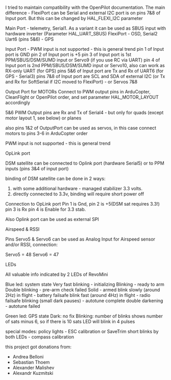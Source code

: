 I tried to maintain compatibility with the OpenPilot documentation. The main difference - FlexiPort can 
be Serial and external I2C port is on pins 7&8 of Input port. But this can be changed by HAL_FLEXI_I2C parameter


Main Port        - telemetry, Serial1. As a variant it can be used as SBUS input with hardware inverter (Parameter HAL_UART_SBUS)
FlexiPort        - OSD, Serial2
Uart6 (pins 5&6) - GPS


Input Port - PWM input is not supported - this is general trend
pin 1 of Input port is GND
pin 2 of Input port is +5
pin 3 of Input port is 1st PPM/SBUS/DSM/SUMD input or Servo9 (if you use RC via UART)
pin 4 of Input port is 2nd PPM/SBUS/DSM/SUMD input or Servo10, also can work as RX-only UART (for GPS)
pins 5&6 of Input port are Tx and Rx of UART6 (for GPS - Serial3)
pins 7&8 of Input port are SCL and SDA of external I2C (or Tx and Rx for SoftSerial if I2C moved to FlexiPort) - or Servos 7&8


Output Port for MOTORs
Connect to PWM output pins in ArduCopter, CleanFlight or OpenPilot order, and set parameter HAL_MOTOR_LAYOUT accordingly

5&6 PWM Output pins are Rx and Tx of Serial4 - but only for quads (except motor layout 1, see below) or planes

also pins 1&2 of OutputPort can be used as servos, in this case connect motors to pins 3-6 in ArduCopter order


PWM input is not supported - this is general trend



OpLink port

DSM satellite can be connected to Oplink port (hardware Serial5) or to PPM inputs (pins 3&4 of input port)

binding of DSM satellite can be done in 2 ways:
1. with some additional hardware - managed stabilizer 3.3 volts. 
2. directly connected to 3.3v, binding will require short power off

Connection to OpLink port
Pin 1 is Gnd, 
pin 2 is +5(DSM sat requires 3.3!)
pin 3 is Rx 
pin 4 is Enable for 3.3 stab.

Also Oplink port can be used as external SPI

Airspeed & RSSI 

Pins Servo5 & Servo6 can be used as Analog Input for Airspeed sensor and/or RSSI, connection:

Servo5 = 48
Servo6 = 47


LEDs

All valuable info indicated by 2 LEDs of RevoMini

Blue led: system state
 Very fast blinking                     - initializing
 Blinking                               - ready to arm
 Double blinking                        - pre-arm check failed
 Solid                                  - armed
 blink slowly (around 2Hz) in flight    - battery failsafe
 blink fast  (around 4Hz) in flight     - radio failsafe
 blinking (small dark pauses)           - autotune complete
 double darkening                       - autotune failed
 

Green led: GPS state
 Dark: no fix
 Blinking: number of blinks shows number of sats minus 6, so if there is 10 sats LED will blink in 4 pulses

special modes:
 policy lights                          - ESC calibration or SaveTrim
 short blinks by both LEDs              - compass calibration


this project got donations from:
* Andrea Belloni
* Sebastian Thoem
* Alexander Malishev
* Alexandr Kuzmitski

